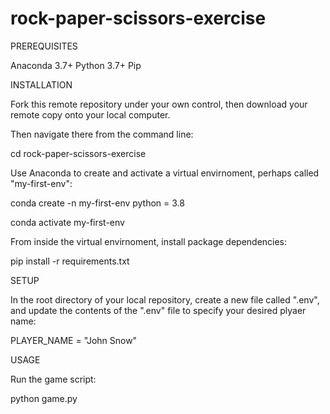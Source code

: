 # rock-paper-scissors-exercise

PREREQUISITES

Anaconda 3.7+
Python 3.7+
Pip

INSTALLATION

Fork this remote repository under your own control, then download your remote copy onto your local computer. 

Then navigate there from the command line:

cd rock-paper-scissors-exercise

Use Anaconda to create and activate a virtual envirnoment, perhaps called "my-first-env":

conda create -n my-first-env python = 3.8

conda activate my-first-env

From inside the virtual envirnoment, install package dependencies:

pip install -r requirements.txt

SETUP

In the root directory of your local repository, create a new file called ".env", and update the contents of the ".env" file to specify your desired plyaer name:

PLAYER_NAME = "John Snow"

USAGE 

Run the game script:

python game.py